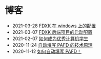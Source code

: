 # 博客

* 2021-03-28 [FDXK 在 windows 上的配置](blog/2021-3-28-windows-fdxk-config.md)
* 2021-03-07 [FDXK 后端项目的启动配置](blog/2021-03-07-fdxk-env-config.md)
* 2021-02-07 [如何成为优秀计算机学生](blog/2021-02-07-how-to-excel-in-cs.md)
* 2020-11-24 [自动填写 PAFD 的技术原理](blog/2020-11-23-PAFD-EXPLAINED.md)
* 2020-11-12 [如何自动填写 PAFD！](blog/2020-11-12-PAFD-AUTOMATED.md)
